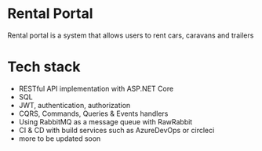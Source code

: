 # Rental Portal

Rental portal is a system that allows users to rent cars, caravans and trailers 

# Tech stack

- RESTful API implementation with ASP.NET Core
- SQL
- JWT, authentication, authorization
- CQRS, Commands, Queries & Events handlers
- Using RabbitMQ as a message queue with RawRabbit
- CI & CD with build services such as AzureDevOps or circleci
- more to be updated soon

